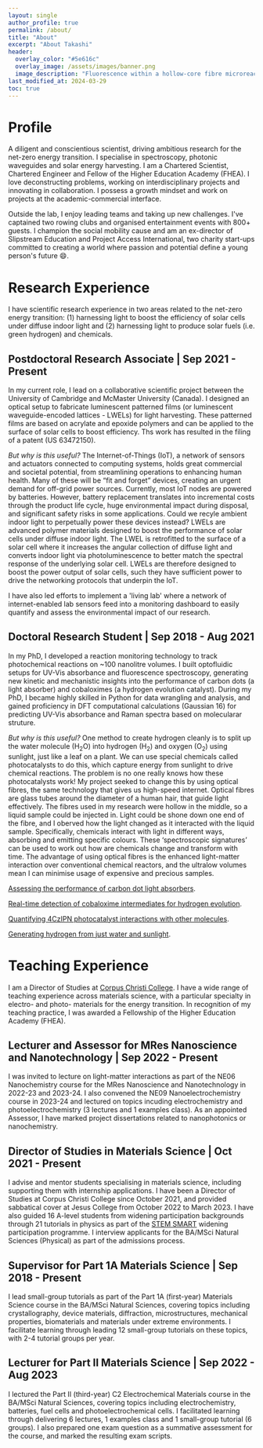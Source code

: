 ```yaml
---
layout: single
author_profile: true
permalink: /about/
title: "About"
excerpt: "About Takashi"
header:
  overlay_color: "#5e616c"
  overlay_image: /assets/images/banner.png
  image_description: "Fluorescence within a hollow-core fibre microreactor."
last_modified_at: 2024-03-29
toc: true
---
```


# Profile
A diligent and conscientious scientist, driving ambitious research for the net-zero energy transition. I specialise in spectroscopy, photonic waveguides and solar energy harvesting. I am a Chartered Scientist, Chartered Engineer and Fellow of the Higher Education Academy (FHEA). I love deconstructing problems, working on interdisciplinary projects and innovating in collaboration. I possess a growth mindset and work on projects at the academic-commercial interface. 

Outside the lab, I enjoy leading teams and taking up new challenges. I've captained two rowing clubs and organised entertainment events with 800+ guests. I champion the social mobility cause and am an ex-director of Slipstream Education and Project Access International, two charity start-ups committed to creating a world where passion and potential define a young person's future :smile:.

# Research Experience
I have scientific research experience in two areas related to the net-zero energy transition: (1) harnessing light to boost the efficiency of solar cells under diffuse indoor light and (2) harnessing light to produce solar fuels (i.e. green hydrogen) and chemicals. 

## Postdoctoral Research Associate | Sep 2021 - Present
In my current role, I lead on a collaborative scientific project between the University of Cambridge and McMaster University (Canada). I designed an optical setup to fabricate luminescent patterned films (or luminescent waveguide-encoded lattices - LWELs) for light harvesting. These patterned films are based on acrylate and epoxide polymers and can be applied to the surface of solar cells to boost efficiency. Ths work has resulted in the filing of a patent (US 63472150). 

*But why is this useful?* The Internet-of-Things (IoT), a network of sensors and actuators connected to computing systems, holds great commercial and societal potential, from streamlining operations to enhancing human health. Many of these will be “fit and forget” devices, creating an urgent demand for off-grid power sources. Currently, most IoT nodes are powered by batteries. However, battery replacement translates into incremental costs through the product life cycle, huge environmental impact during disposal, and significant safety risks in some applications. Could we recyle ambient indoor light to perpetually power these devices instead? LWELs are advanced polymer materials designed to boost the performance of solar cells under diffuse indoor light. The LWEL is retrofitted to the surface of a solar cell where it increases the angular collection of diffuse light and converts indoor light via photoluminescence to better match the spectral response of the underlying solar cell. LWELs are therefore designed to boost the power output of solar cells, such they have sufficient power to drive the networking protocols that underpin the IoT.

I have also led efforts to implement a 'living lab' where a network of internet-enabled lab sensors feed into a monitoring dashboard to easily quantify and assess the environmental impact of our research.

## Doctoral Research Student | Sep 2018 - Aug 2021
In my PhD, I developed a reaction monitoring technology to track photochemical reactions on ~100 nanolitre volumes. I built optofluidic setups for UV-Vis absorbance and fluorescence spectroscopy, generating new kinetic and mechanistic insights into the performance of carbon dots (a light absorber) and cobaloximes (a hydrogen evolution catalyst). During my PhD, I became highly skilled in Python for data wrangling and analysis, and gained proficiency in DFT computational calculations (Gaussian 16) for predicting UV-Vis absorbance and Raman spectra based on molecularar struture.

*But why is this useful?* One method to create hydrogen cleanly is to split up the water molecule (H<sub>2</sub>O) into hydrogen (H<sub>2</sub>) and oxygen (O<sub>2</sub>) using sunlight, just like a leaf on a plant. We can use special chemicals called photocatalysts to do this, which capture energy from sunlight to drive chemical reactions. The problem is no one really knows how these photocatalysts work! My project seeked to change this by using optical fibres, the same technology that gives us high-speed internet. Optical fibres are glass tubes around the diameter of a human hair, that guide light effectively. The fibres used in my research were hollow in the middle, so a liquid sample could be injected in. Light could be shone down one end of the fibre, and I oberved how the light changed as it interacted with the liquid sample. Specifically, chemicals interact with light in different ways, absorbing and emitting specific colours. These ‘spectroscopic signatures’ can be used to work out how are chemicals change and transform with time. The advantage of using optical fibres is the enhanced light-matter interaction over conventional chemical reactors, and the ultralow volumes mean I can minimise usage of expensive and precious samples.

[Assessing the performance of carbon dot light absorbers](https://doi.org/10.1021/acscatal.3c02212).

[Real-time detection of cobaloxime intermediates for hydrogen evolution](https://doi.org/10.1002/ange.202214788).

[Quantifying 4CzIPN photocatalyst interactions with other molecules](https://doi.org/10.1039/D2CC03996F).

[Generating hydrogen from just water and sunlight](https://doi.org/10.1038/s41586-022-04978-6). 

# Teaching Experience
I am a Director of Studies at [Corpus Christi College](https://www.corpus.cam.ac.uk/subjects/natural-sciences-physical). I have a wide range of teaching experience across materials science, with a particular specialty in electro- and photo- materials for the energy transition. In recognition of my teaching practice, I was awarded a Fellowship of the Higher Education Academy (FHEA).

## Lecturer and Assessor for MRes Nanoscience and Nanotechnology | Sep 2022 - Present
I was invited to lecture on light-matter interactions as part of the NE06 Nanochemistry course for the MRes Nanoscience and Nanotechnology in 2022-23 and 2023-24. I also convened the NE09 Nanoelectrochemistry course in 2023-24 and lectured on topics incuding electrochemistry and photoelectrochemistry (3 lectures and 1 examples class). As an appointed Assessor, I have marked project dissertations related to nanophotonics or nanochemistry. 

## Director of Studies in Materials Science | Oct 2021 - Present
I advise and mentor students specialising in materials science, including supporting them with internship applications. I have been a Director of Studies at Corpus Christi College since October 2021, and provided sabbatical cover at Jesus College from October 2022 to March 2023. I have also guided 16 A-level students from widening participation backgrounds through 21 tutorials in physics as part of the [STEM SMART](https://www.undergraduate.study.cam.ac.uk/stem-smart) widening participation programme. I interview applicants for the BA/MSci Natural Sciences (Physical) as part of the admissions process.

## Supervisor for Part 1A Materials Science | Sep 2018 - Present
I lead small-group tutorials as part of the Part 1A (first-year) Materials Science course in the BA/MSci Natural Sciences, covering topics including crystallography, device materials, diffraction, microstructures, mechanical properties, biomaterials and materials under extreme environments. I facilitate learning through leading 12 small-group tutorials on these topics, with 2-4 tutorial groups per year.

## Lecturer for Part II Materials Science | Sep 2022 - Aug 2023
I lectured the Part II (third-year) C2 Electrochemical Materials course in the BA/MSci Natural Sciences, covering topics including electrochemistry, batteries, fuel cells and photoelectrochemical cells. I facilitated learning through delivering 6 lectures, 1 examples class and 1 small-group tutorial (6 groups). I also prepared one exam question as a summative assessment for the course, and marked the resulting exam scripts.